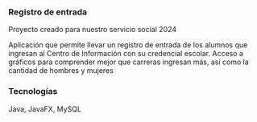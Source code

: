 ### Registro de entrada

Proyecto creado para nuestro servicio social 2024

Aplicación que permite llevar un registro de entrada de los alumnos que ingresan al Centro de Información con su credencial escolar.
Acceso a gráficos para comprender mejor que carreras ingresan más, así como la cantidad de hombres y mujeres

### Tecnologías
Java, JavaFX, MySQL
